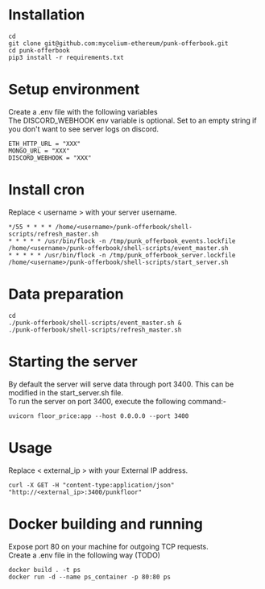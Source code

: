 # Installation

```
cd
git clone git@github.com:mycelium-ethereum/punk-offerbook.git
cd punk-offerbook
pip3 install -r requirements.txt
```

# Setup environment

Create a .env file with the following variables\
The DISCORD_WEBHOOK env variable is optional. Set to an empty string if you don't want to see server logs on discord.
```
ETH_HTTP_URL = "XXX"
MONGO_URL = "XXX"
DISCORD_WEBHOOK = "XXX"
```

# Install cron

Replace < username > with your server username.
```
*/55 * * * * /home/<username>/punk-offerbook/shell-scripts/refresh_master.sh
* * * * * /usr/bin/flock -n /tmp/punk_offerbook_events.lockfile /home/<username>/punk-offerbook/shell-scripts/event_master.sh
* * * * * /usr/bin/flock -n /tmp/punk_offerbook_server.lockfile /home/<username>/punk-offerbook/shell-scripts/start_server.sh
```

# Data preparation
```
cd
./punk-offerbook/shell-scripts/event_master.sh &
./punk-offerbook/shell-scripts/refresh_master.sh
```

# Starting the server
By default the server will serve data through port 3400. This can be modified in the start_server.sh file.\
To run the server on port 3400, execute the following command:-
```
uvicorn floor_price:app --host 0.0.0.0 --port 3400
```

# Usage

Replace < external_ip > with your External IP address.
```
curl -X GET -H "content-type:application/json" "http://<external_ip>:3400/punkfloor"
```

# Docker building and running

Expose port 80 on your machine for outgoing TCP requests.\
Create a .env file in the following way (TODO)

```
docker build . -t ps
docker run -d --name ps_container -p 80:80 ps
```